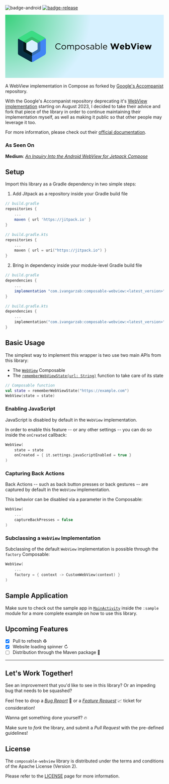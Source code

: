![badge-android](http://img.shields.io/badge/platform-android-6EDB8D.svg?style=flat)
[![badge-release](https://jitpack.io/v/com.ivangarzab/composable-webview.svg)](https://jitpack.io/#ivangarzab/composable-webview)

![banner-image](./assets/banner.png)

A WebView implementation in Compose as forked by [Google's Accompanist](https://github.com/google/accompanist/) repository.

With the Google's Accompanist repository deprecating it's [WebView implementation](https://github.com/google/accompanist/tree/main/web) starting on August 2023,
I decided to take their advice and fork that piece of the library in order to continue maintaining their implementation myself,
as well as making it public so that other people may leverage it too.

For more information, please check out their [official documentation](https://google.github.io/accompanist/web/).

### As Seen On
**Medium**: *[An Inquiry Into the Android WebView for Jetpack Compose](https://medium.com/p/35cb52e29622)*

## Setup
Import this library as a Gradle dependency in two simple steps:
1.  Add Jitpack as a repository inside your Gradle build file

``` groovy
// build.gradle
repositories {
    ...
    maven { url 'https://jitpack.io' }
}
```

``` kotlin
// build.gradle.kts
repositories {
    ...    
    maven { url = uri("https://jitpack.io") }
}
```

2.  Bring in dependency inside your module-level Gradle build file

``` groovy
// build.gradle
dependencies {
    ...
    implementation "com.ivangarzab:composable-webview:<latest_version>"
}
```

``` kotlin
// build.gradle.kts
dependencies {
    ...
    implementation("com.ivangarzab:composable-webview:<latest_version>")
}
```

## Basic Usage
The simplest way to implement this wrapper is two use two main APIs from this library: 
- The [`WebView`](https://github.com/ivangarzab/composable-webview/blob/master/webview/src/main/java/com/ivangarzab/webview/ui/WebView.kt) Composable
- The [`rememberWebViewState(url: String)`](https://github.com/ivangarzab/composable-webview/blob/master/webview/src/main/java/com/ivangarzab/webview/data/WebViewState.kt) function to take care of its state

``` kotlin
// Composable function
val state = rememberWebViewState("https://example.com")
WebView(state = state)
```

### Enabling JavaScript
JavaScript is disabled by default in the `WebView` implementation.

In order to enable this feature -- or any other settings -- you can do so inside the `onCreated` callback:

``` kotlin
WebView(
    state = state
    onCreated = { it.settings.javaScriptEnabled = true }
)
```

### Capturing Back Actions
Back Actions -- such as back button presses or back gestures --  are captured by default in the `WebView` implementation.

This behavior can be disabled via a parameter in the Composable:

``` kotlin
WebView(
    ...
    captureBackPresses = false
)
```

### Subclassing a `WebView` Implementation
Subclassing of the default `WebView` implementation is possible through the `factory` Composable:

``` kotlin
WebView(
    ...
    factory = { context -> CustomWebView(context) }
)
```

## Sample Application
Make sure to check out the sample app in [`MainActivity`](https://github.com/ivangarzab/composable-webview/blob/master/sample/src/main/java/com/ivangarzab/webview/sample/MainActivity.kt) inside the `:sample` module for a more
complete example on how to use this library.

## Upcoming Features
- [x] Pull to refresh ♻️
- [x] Website loading spinner ↻
- [ ] Distribution through the Maven package 🚀

------------------------------------

## Let's Work Together! 
See an improvement that you'd like to see in this library?  Or an impeding bug that needs to be squashed?

Feel free to drop a [*Bug Report*](https://github.com/ivangarzab/composable-webview/issues/new?assignees=ivangarzab&labels=bug&projects=&template=bug-report.md&title=) 🐛 or a [*Feature Request*](https://github.com/ivangarzab/composable-webview/issues/new?assignees=ivangarzab&labels=request&projects=&template=feature-request.md&title=) 📈 ticket for consideration!

Wanna get something done yourself? 🔥

Make sure to _fork_ the library, and submit a *Pull Request* with the pre-defined guidelines!

## License
The `composable-webview` library is distributed under the terms and conditions of the Apache License (Version 2).  

Please refer to the [LICENSE](https://github.com/ivangarzab/composable-webview/blob/master/LICENSE) page for more information.
